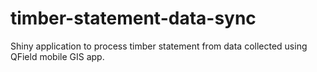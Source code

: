 # timber-statement-data-sync
Shiny application to process timber statement from data collected using QField mobile GIS app. 
